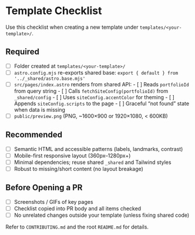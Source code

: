 # Template Checklist

Use this checklist when creating a new template under `templates/<your-template>/`.

## Required

- [ ] Folder created at `templates/<your-template>/`
- [ ] `astro.config.mjs` re-exports shared base:
      `export { default } from '../_shared/astro.base.mjs'`
- [ ] `src/pages/index.astro` renders from shared API:
      - [ ] Reads `portfolioId` from query string
      - [ ] Calls `fetchSiteConfig(portfolioId)` from `_shared/config`
      - [ ] Uses `siteConfig.accentColor` for theming
      - [ ] Appends `siteConfig.scripts` to the page
      - [ ] Graceful “not found” state when data is missing
- [ ] `public/preview.png` (PNG, ~1600×900 or 1920×1080, < 600KB)

## Recommended

- [ ] Semantic HTML and accessible patterns (labels, landmarks, contrast)
- [ ] Mobile-first responsive layout (360px–1280px+)
- [ ] Minimal dependencies; reuse shared `_shared` and Tailwind styles
- [ ] Robust to missing/short content (no layout breakage)

## Before Opening a PR

- [ ] Screenshots / GIFs of key pages
- [ ] Checklist copied into PR body and all items checked
- [ ] No unrelated changes outside your template (unless fixing shared code)

Refer to `CONTRIBUTING.md` and the root `README.md` for details.
